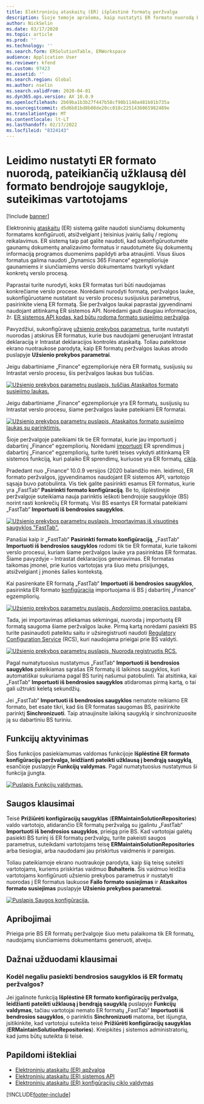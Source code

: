 ```yaml
---
title: Elektroninių ataskaitų (ER) išplėstinė formatų peržvalga
description: Šioje temoje aprašoma, kaip nustatyti ER formato nuorodą ER formatų peržvalgoje, kai reikiamas formatas saugomas bendrojoje saugykloje.
author: NickSelin
ms.date: 03/17/2020
ms.topic: article
ms.prod: ''
ms.technology: ''
ms.search.form: ERSolutionTable, ERWorkspace
audience: Application User
ms.reviewer: kfend
ms.custom: 97423
ms.assetid: ''
ms.search.region: Global
ms.author: nselin
ms.search.validFrom: 2020-04-01
ms.dyn365.ops.version: AX 10.0.9
ms.openlocfilehash: 2b69ba1b3b27f447b58cf98b1140a481b01b735a
ms.sourcegitcommit: d5d6b81bd8b08de20cc018c2251436065982489e
ms.translationtype: MT
ms.contentlocale: lt-LT
ms.lasthandoff: 02/17/2022
ms.locfileid: "8324143"
---
```

# <a name="allow-users-to-set-up-an-er-format-reference-inquiring-a-format-from-the-global-repository"></a>Leidimo nustatyti ER formato nuorodą, pateikiančią užklausą dėl formato bendrojoje saugykloje, suteikimas vartotojams

[!include [banner](../includes/banner.md)]

Elektroninių [ataskaitų](general-electronic-reporting.md) (ER) sistemą galite naudoti siunčiamų dokumentų formatams konfigūruoti, atsižvelgiant į teisinius įvairių šalių / regionų reikalavimus. ER sistemą taip pat galite naudoti, kad sukonfigūruotumėte gaunamų dokumentų analizavimo formatus ir naudotumėte šių dokumentų informaciją programos duomenims papildyti arba atnaujinti. Visus šiuos formatus galima naudoti „Dynamics 365 Finance“ egzemplioriuje gaunamiems ir siunčiamiems verslo dokumentams tvarkyti vykdant konkretų verslo procesą.

Paprastai turite nurodyti, koks ER formatas turi būti naudojamas konkrečiame verslo procese. Norėdami nurodyti formatą, peržvalgos lauke, sukonfigūruotame nustatant su verslo procesu susijusius parametrus, pasirinkite vieną ER formatą. Šie peržvalgos laukai paprastai įgyvendinami naudojant atitinkamą ER sistemos API. Norėdami gauti daugiau informacijos, žr. [ER sistemos API kodas, kad būtų rodoma formato susiejimo peržvalga](er-apis-app73.md#code-to-display-a-format-mapping-lookup).

Pavyzdžiui, sukonfigūravę [užsienio prekybos parametrus](../../../finance/localizations/emea-intrastat.md#set-up-foreign-trade-parameters), turite nustatyti nuorodas į atskirus ER formatus, kurie bus naudojami generuojant Intrastat deklaraciją ir Intrastat deklaracijos kontrolės ataskaitą. Toliau pateiktose ekrano nuotraukose parodyta, kaip ER formatų peržvalgos laukas atrodo puslapyje **Užsienio prekybos parametrai**.

Jeigu dabartiniame „Finance“ egzemplioriuje nėra ER formatų, susijusių su Intrastat verslo procesu, šis peržvalgos laukas bus tuščias.

[![Užsienio prekybos parametrų puslapis, tuščias Ataskaitos formato susiejimo laukas.](./media/ER-ExtLookup-Lookup1.gif)](./media/ER-ExtLookup-Lookup1.gif)

Jeigu dabartiniame „Finance“ egzemplioriuje yra ER formatų, susijusių su Intrastat verslo procesu, šiame peržvalgos lauke pateikiami ER formatai.

[![Užsienio prekybos parametrų puslapis, Ataskaitos formato susiejimo laukas su parinktimis.](./media/ER-ExtLookup-Lookup2.png)](./media/ER-ExtLookup-Lookup2.png)

Šioje peržvalgoje pateikiami tik tie ER formatai, kurie jau importuoti į dabartinį „Finance“ egzempliorių. Norėdami [importuoti](./tasks/er-import-configuration-lifecycle-services.md) ER sprendimus į dabartinį „Finance“ egzempliorių, turite turėti teises vykdyti atitinkamą ER sistemos funkciją, kuri palaiko ER sprendimų, kuriuose yra ER formatų, [ciklą](general-electronic-reporting-manage-configuration-lifecycle.md).

Pradedant nuo „Finance“ 10.0.9 versijos (2020 balandžio mėn. leidimo), ER formato peržvalgos, įgyvendinamos naudojant ER sistemos API, vartotojo sąsaja buvo patobulinta. Vis tiek galite pasirinkti esamus ER formatus, kurie yra „FastTab“ **Pasirinkti formato konfigūraciją**. Be to, išplėstinėje peržvalgoje suteikiama nauja parinktis ieškoti bendrojoje saugykloje (BS) norint rasti konkrečių ER formatų. Visi BS esantys ER formatai pateikiami „FastTab“ **Importuoti iš bendrosios saugyklos**.

[![Užsienio prekybos parametrų puslapis, Importavimas iš visuotinės saugyklos "FastTab".](./media/ER-ExtLookup-Lookup3.png)](./media/ER-ExtLookup-Lookup3.png)

Panašiai kaip ir „FastTab“ **Pasirinkti formato konfigūraciją**, „FastTab“ **Importuoti iš bendrosios saugyklos** rodomi tik tie ER formatai, kurie taikomi verslo procesui, kuriam šiame peržvalgos lauke yra pasirinktas ER formatas. Šiame pavyzdyje – Intrastat deklaracijos generavimas. ER formatas taikomas įmonei, prie kurios vartotojas yra šiuo metu prisijungęs, atsižvelgiant į įmonės šalies kontekstą.

Kai pasirenkate ER formatą „FastTab“ **Importuoti iš bendrosios saugyklos**, pasirinkta ER formato [konfigūracija](general-electronic-reporting.md#Configuration) importuojama iš BS į dabartinį „Finance“ egzempliorių.

[![Užsienio prekybos parametrų puslapis, Apdorojimo operacijos pastaba.](./media/ER-ExtLookup-FormatImport.png)](./media/ER-ExtLookup-FormatImport.png)

Tada, jei importavimas atliekamas sėkmingai, nuoroda į importuotą ER formatą saugoma šiame peržvalgos lauke. Pirmą kartą norėdami pasiekti BS turite pasinaudoti pateiktu saitu ir užsiregistruoti naudoti [Regulatory Configuration Service](https://aka.ms/rcs) (RCS), kuri naudojama prieigai prie BS valdyti.

[![Užsienio prekybos parametrų puslapis, Nuoroda registruotis RCS.](./media/ER-ExtLookup-RepoSignUp.png)](./media/ER-ExtLookup-RepoSignUp.png)

Pagal numatytuosius nustatymus „FastTab“ **Importuoti iš bendrosios saugyklos** pateikiamas sąrašas ER formatų iš laikinos saugyklos, kuri automatiškai sukuriama pagal BS turinį našumui patobulinti. Tai atsitinka, kai „FastTab“ **Importuoti iš bendrosios saugyklos** atidaromas pirmą kartą, o tai gali užtrukti keletą sekundžių.

Jei „FastTab“ **Importuoti iš bendrosios saugyklos** nematote reikiamo ER formato, bet esate tikri, kad šis ER formatas saugomas BS, pasirinkite parinktį **Sinchronizuoti**. Taip atnaujinsite laikiną saugyklą ir sinchronizuosite ją su dabartiniu BS turiniu.

## <a name="feature-activation"></a>Funkcijų aktyvinimas

Šios funkcijos pasiekiamumas valdomas funkcijoje **Išplėstinė ER formato konfigūracijų peržvalga, leidžianti pateikti užklausą į bendrąją saugyklą**, esančioje puslapyje **Funkcijų valdymas**. Pagal numatytuosius nustatymus ši funkcija įjungta.

[![Puslapis Funkcijų valdymas.](./media/ER-ExtLookup-FeatureMngt.png)](./media/ER-ExtLookup-FeatureMngt.png)

## <a name="security-considerations"></a>Saugos klausimai

Teisė **Prižiūrėti konfigūracijų saugyklas** (**ERMaintainSolutionRepositories**) valdo vartotojo, atidarančio ER formatų peržvalgą su įgalintu „FastTab“ **Importuoti iš bendrosios saugyklos**, prieigą prie BS. Kad vartotojai galėtų pasiekti BS turinį iš ER formatų peržvalgų, turite pakeisti saugos parametrus, suteikdami vartotojams teisę **ERMaintainSolutionRepositories** arba tiesiogiai, arba naudodami jau priskirtus vaidmenis ir pareigas.

Toliau pateikiamoje ekrano nuotraukoje parodyta, kaip šią teisę suteikti vartotojams, kuriems priskirtas vaidmuo **Buhalteris**. Šis vaidmuo leidžia vartotojams konfigūruoti užsienio prekybos parametrus ir nustatyti nuorodas į ER formatus laukuose **Failo formato susiejimas** ir **Ataskaitos formato susiejimas** puslapyje **Užsienio prekybos parametrai**.

[![Puslapis Saugos konfigūracija.](./media/ER-ExtLookup-SecuritySetting.png)](./media/ER-ExtLookup-SecuritySetting.png)

## <a name="limitations"></a>Apribojimai

Prieiga prie BS ER formatų peržvalgoje šiuo metu palaikoma tik ER formatų, naudojamų siunčiamiems dokumentams generuoti, atveju.

## <a name="frequently-asked-questions"></a>Dažnai užduodami klausimai

### <a name="why-cant-i-access-the-global-repository-from-the-er-format-lookup"></a>Kodėl negaliu pasiekti bendrosios saugyklos iš ER formatų peržvalgos?

Jei įgalinote funkciją **Išplėstinė ER formato konfigūracijų peržvalga, leidžianti pateikti užklausą į bendrąją saugyklą** puslapyje **Funkcijų valdymas**, tačiau vartotojai nemato ER formatų „FastTab“ **Importuoti iš bendrosios saugyklos**, o parinktis **Sinchronizuoti** matoma, bet išjungta, įsitikinkite, kad vartotojui suteikta teisė **Prižiūrėti konfigūracijų saugyklas** (**ERMaintainSolutionRepositories**). Kreipkitės į sistemos administratorių, kad jums būtų suteikta ši teisė.

## <a name="additional-resources"></a>Papildomi ištekliai

- [Elektroninių ataskaitų (ER) apžvalga](general-electronic-reporting.md)
- [Elektroninių ataskaitų (ER) sistemos API](er-apis-app73.md)
- [Elektroninių ataskaitų (ER) konfigūracijų ciklo valdymas](general-electronic-reporting-manage-configuration-lifecycle.md)


[!INCLUDE[footer-include](../../../includes/footer-banner.md)]
